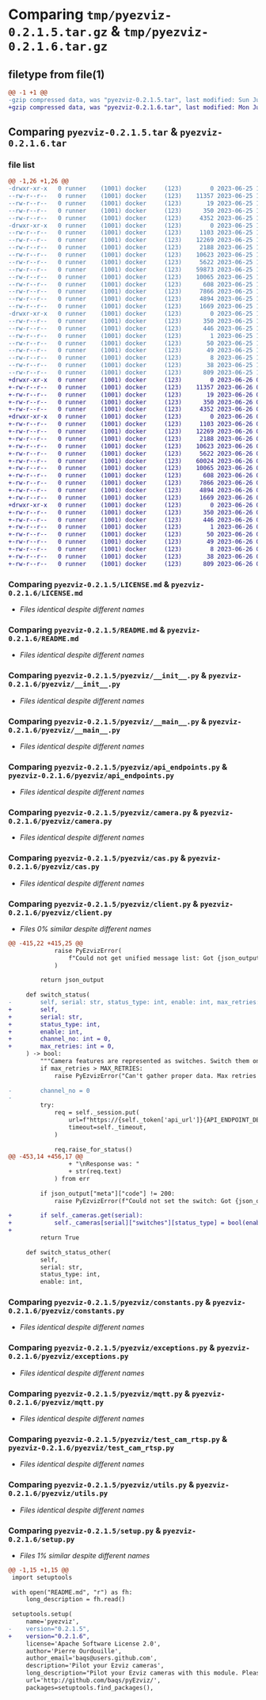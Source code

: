 # Comparing `tmp/pyezviz-0.2.1.5.tar.gz` & `tmp/pyezviz-0.2.1.6.tar.gz`

## filetype from file(1)

```diff
@@ -1 +1 @@
-gzip compressed data, was "pyezviz-0.2.1.5.tar", last modified: Sun Jun 25 18:27:08 2023, max compression
+gzip compressed data, was "pyezviz-0.2.1.6.tar", last modified: Mon Jun 26 05:50:06 2023, max compression
```

## Comparing `pyezviz-0.2.1.5.tar` & `pyezviz-0.2.1.6.tar`

### file list

```diff
@@ -1,26 +1,26 @@
-drwxr-xr-x   0 runner    (1001) docker     (123)        0 2023-06-25 18:27:08.119688 pyezviz-0.2.1.5/
--rw-r--r--   0 runner    (1001) docker     (123)    11357 2023-06-25 18:26:55.000000 pyezviz-0.2.1.5/LICENSE.md
--rw-r--r--   0 runner    (1001) docker     (123)       19 2023-06-25 18:26:55.000000 pyezviz-0.2.1.5/MANIFEST.in
--rw-r--r--   0 runner    (1001) docker     (123)      350 2023-06-25 18:27:08.115688 pyezviz-0.2.1.5/PKG-INFO
--rw-r--r--   0 runner    (1001) docker     (123)     4352 2023-06-25 18:26:55.000000 pyezviz-0.2.1.5/README.md
-drwxr-xr-x   0 runner    (1001) docker     (123)        0 2023-06-25 18:27:08.115688 pyezviz-0.2.1.5/pyezviz/
--rw-r--r--   0 runner    (1001) docker     (123)     1103 2023-06-25 18:26:55.000000 pyezviz-0.2.1.5/pyezviz/__init__.py
--rw-r--r--   0 runner    (1001) docker     (123)    12269 2023-06-25 18:26:55.000000 pyezviz-0.2.1.5/pyezviz/__main__.py
--rw-r--r--   0 runner    (1001) docker     (123)     2188 2023-06-25 18:26:55.000000 pyezviz-0.2.1.5/pyezviz/api_endpoints.py
--rw-r--r--   0 runner    (1001) docker     (123)    10623 2023-06-25 18:26:55.000000 pyezviz-0.2.1.5/pyezviz/camera.py
--rw-r--r--   0 runner    (1001) docker     (123)     5622 2023-06-25 18:26:55.000000 pyezviz-0.2.1.5/pyezviz/cas.py
--rw-r--r--   0 runner    (1001) docker     (123)    59873 2023-06-25 18:26:55.000000 pyezviz-0.2.1.5/pyezviz/client.py
--rw-r--r--   0 runner    (1001) docker     (123)    10065 2023-06-25 18:26:55.000000 pyezviz-0.2.1.5/pyezviz/constants.py
--rw-r--r--   0 runner    (1001) docker     (123)      608 2023-06-25 18:26:55.000000 pyezviz-0.2.1.5/pyezviz/exceptions.py
--rw-r--r--   0 runner    (1001) docker     (123)     7866 2023-06-25 18:26:55.000000 pyezviz-0.2.1.5/pyezviz/mqtt.py
--rw-r--r--   0 runner    (1001) docker     (123)     4894 2023-06-25 18:26:55.000000 pyezviz-0.2.1.5/pyezviz/test_cam_rtsp.py
--rw-r--r--   0 runner    (1001) docker     (123)     1669 2023-06-25 18:26:55.000000 pyezviz-0.2.1.5/pyezviz/utils.py
-drwxr-xr-x   0 runner    (1001) docker     (123)        0 2023-06-25 18:27:08.115688 pyezviz-0.2.1.5/pyezviz.egg-info/
--rw-r--r--   0 runner    (1001) docker     (123)      350 2023-06-25 18:27:08.000000 pyezviz-0.2.1.5/pyezviz.egg-info/PKG-INFO
--rw-r--r--   0 runner    (1001) docker     (123)      446 2023-06-25 18:27:08.000000 pyezviz-0.2.1.5/pyezviz.egg-info/SOURCES.txt
--rw-r--r--   0 runner    (1001) docker     (123)        1 2023-06-25 18:27:08.000000 pyezviz-0.2.1.5/pyezviz.egg-info/dependency_links.txt
--rw-r--r--   0 runner    (1001) docker     (123)       50 2023-06-25 18:27:08.000000 pyezviz-0.2.1.5/pyezviz.egg-info/entry_points.txt
--rw-r--r--   0 runner    (1001) docker     (123)       49 2023-06-25 18:27:08.000000 pyezviz-0.2.1.5/pyezviz.egg-info/requires.txt
--rw-r--r--   0 runner    (1001) docker     (123)        8 2023-06-25 18:27:08.000000 pyezviz-0.2.1.5/pyezviz.egg-info/top_level.txt
--rw-r--r--   0 runner    (1001) docker     (123)       38 2023-06-25 18:27:08.119688 pyezviz-0.2.1.5/setup.cfg
--rw-r--r--   0 runner    (1001) docker     (123)      809 2023-06-25 18:26:55.000000 pyezviz-0.2.1.5/setup.py
+drwxr-xr-x   0 runner    (1001) docker     (123)        0 2023-06-26 05:50:06.358931 pyezviz-0.2.1.6/
+-rw-r--r--   0 runner    (1001) docker     (123)    11357 2023-06-26 05:49:55.000000 pyezviz-0.2.1.6/LICENSE.md
+-rw-r--r--   0 runner    (1001) docker     (123)       19 2023-06-26 05:49:55.000000 pyezviz-0.2.1.6/MANIFEST.in
+-rw-r--r--   0 runner    (1001) docker     (123)      350 2023-06-26 05:50:06.358931 pyezviz-0.2.1.6/PKG-INFO
+-rw-r--r--   0 runner    (1001) docker     (123)     4352 2023-06-26 05:49:55.000000 pyezviz-0.2.1.6/README.md
+drwxr-xr-x   0 runner    (1001) docker     (123)        0 2023-06-26 05:50:06.358931 pyezviz-0.2.1.6/pyezviz/
+-rw-r--r--   0 runner    (1001) docker     (123)     1103 2023-06-26 05:49:55.000000 pyezviz-0.2.1.6/pyezviz/__init__.py
+-rw-r--r--   0 runner    (1001) docker     (123)    12269 2023-06-26 05:49:55.000000 pyezviz-0.2.1.6/pyezviz/__main__.py
+-rw-r--r--   0 runner    (1001) docker     (123)     2188 2023-06-26 05:49:55.000000 pyezviz-0.2.1.6/pyezviz/api_endpoints.py
+-rw-r--r--   0 runner    (1001) docker     (123)    10623 2023-06-26 05:49:55.000000 pyezviz-0.2.1.6/pyezviz/camera.py
+-rw-r--r--   0 runner    (1001) docker     (123)     5622 2023-06-26 05:49:55.000000 pyezviz-0.2.1.6/pyezviz/cas.py
+-rw-r--r--   0 runner    (1001) docker     (123)    60024 2023-06-26 05:49:55.000000 pyezviz-0.2.1.6/pyezviz/client.py
+-rw-r--r--   0 runner    (1001) docker     (123)    10065 2023-06-26 05:49:55.000000 pyezviz-0.2.1.6/pyezviz/constants.py
+-rw-r--r--   0 runner    (1001) docker     (123)      608 2023-06-26 05:49:55.000000 pyezviz-0.2.1.6/pyezviz/exceptions.py
+-rw-r--r--   0 runner    (1001) docker     (123)     7866 2023-06-26 05:49:55.000000 pyezviz-0.2.1.6/pyezviz/mqtt.py
+-rw-r--r--   0 runner    (1001) docker     (123)     4894 2023-06-26 05:49:55.000000 pyezviz-0.2.1.6/pyezviz/test_cam_rtsp.py
+-rw-r--r--   0 runner    (1001) docker     (123)     1669 2023-06-26 05:49:55.000000 pyezviz-0.2.1.6/pyezviz/utils.py
+drwxr-xr-x   0 runner    (1001) docker     (123)        0 2023-06-26 05:50:06.358931 pyezviz-0.2.1.6/pyezviz.egg-info/
+-rw-r--r--   0 runner    (1001) docker     (123)      350 2023-06-26 05:50:06.000000 pyezviz-0.2.1.6/pyezviz.egg-info/PKG-INFO
+-rw-r--r--   0 runner    (1001) docker     (123)      446 2023-06-26 05:50:06.000000 pyezviz-0.2.1.6/pyezviz.egg-info/SOURCES.txt
+-rw-r--r--   0 runner    (1001) docker     (123)        1 2023-06-26 05:50:06.000000 pyezviz-0.2.1.6/pyezviz.egg-info/dependency_links.txt
+-rw-r--r--   0 runner    (1001) docker     (123)       50 2023-06-26 05:50:06.000000 pyezviz-0.2.1.6/pyezviz.egg-info/entry_points.txt
+-rw-r--r--   0 runner    (1001) docker     (123)       49 2023-06-26 05:50:06.000000 pyezviz-0.2.1.6/pyezviz.egg-info/requires.txt
+-rw-r--r--   0 runner    (1001) docker     (123)        8 2023-06-26 05:50:06.000000 pyezviz-0.2.1.6/pyezviz.egg-info/top_level.txt
+-rw-r--r--   0 runner    (1001) docker     (123)       38 2023-06-26 05:50:06.358931 pyezviz-0.2.1.6/setup.cfg
+-rw-r--r--   0 runner    (1001) docker     (123)      809 2023-06-26 05:49:55.000000 pyezviz-0.2.1.6/setup.py
```

### Comparing `pyezviz-0.2.1.5/LICENSE.md` & `pyezviz-0.2.1.6/LICENSE.md`

 * *Files identical despite different names*

### Comparing `pyezviz-0.2.1.5/README.md` & `pyezviz-0.2.1.6/README.md`

 * *Files identical despite different names*

### Comparing `pyezviz-0.2.1.5/pyezviz/__init__.py` & `pyezviz-0.2.1.6/pyezviz/__init__.py`

 * *Files identical despite different names*

### Comparing `pyezviz-0.2.1.5/pyezviz/__main__.py` & `pyezviz-0.2.1.6/pyezviz/__main__.py`

 * *Files identical despite different names*

### Comparing `pyezviz-0.2.1.5/pyezviz/api_endpoints.py` & `pyezviz-0.2.1.6/pyezviz/api_endpoints.py`

 * *Files identical despite different names*

### Comparing `pyezviz-0.2.1.5/pyezviz/camera.py` & `pyezviz-0.2.1.6/pyezviz/camera.py`

 * *Files identical despite different names*

### Comparing `pyezviz-0.2.1.5/pyezviz/cas.py` & `pyezviz-0.2.1.6/pyezviz/cas.py`

 * *Files identical despite different names*

### Comparing `pyezviz-0.2.1.5/pyezviz/client.py` & `pyezviz-0.2.1.6/pyezviz/client.py`

 * *Files 0% similar despite different names*

```diff
@@ -415,22 +415,25 @@
             raise PyEzvizError(
                 f"Could not get unified message list: Got {json_output})"
             )
 
         return json_output
 
     def switch_status(
-        self, serial: str, status_type: int, enable: int, max_retries: int = 0
+        self,
+        serial: str,
+        status_type: int,
+        enable: int,
+        channel_no: int = 0,
+        max_retries: int = 0,
     ) -> bool:
         """Camera features are represented as switches. Switch them on or off."""
         if max_retries > MAX_RETRIES:
             raise PyEzvizError("Can't gather proper data. Max retries exceeded.")
 
-        channel_no = 0
-
         try:
             req = self._session.put(
                 url=f"https://{self._token['api_url']}{API_ENDPOINT_DEVICES}{serial}/{channel_no}/{enable}/{status_type}{API_ENDPOINT_SWITCH_STATUS}",
                 timeout=self._timeout,
             )
 
             req.raise_for_status()
@@ -453,14 +456,17 @@
                 + "\nResponse was: "
                 + str(req.text)
             ) from err
 
         if json_output["meta"]["code"] != 200:
             raise PyEzvizError(f"Could not set the switch: Got {json_output})")
 
+        if self._cameras.get(serial):
+            self._cameras[serial]["switches"][status_type] = bool(enable)
+
         return True
 
     def switch_status_other(
         self,
         serial: str,
         status_type: int,
         enable: int,
```

### Comparing `pyezviz-0.2.1.5/pyezviz/constants.py` & `pyezviz-0.2.1.6/pyezviz/constants.py`

 * *Files identical despite different names*

### Comparing `pyezviz-0.2.1.5/pyezviz/exceptions.py` & `pyezviz-0.2.1.6/pyezviz/exceptions.py`

 * *Files identical despite different names*

### Comparing `pyezviz-0.2.1.5/pyezviz/mqtt.py` & `pyezviz-0.2.1.6/pyezviz/mqtt.py`

 * *Files identical despite different names*

### Comparing `pyezviz-0.2.1.5/pyezviz/test_cam_rtsp.py` & `pyezviz-0.2.1.6/pyezviz/test_cam_rtsp.py`

 * *Files identical despite different names*

### Comparing `pyezviz-0.2.1.5/pyezviz/utils.py` & `pyezviz-0.2.1.6/pyezviz/utils.py`

 * *Files identical despite different names*

### Comparing `pyezviz-0.2.1.5/setup.py` & `pyezviz-0.2.1.6/setup.py`

 * *Files 1% similar despite different names*

```diff
@@ -1,15 +1,15 @@
 import setuptools
 
 with open("README.md", "r") as fh:
     long_description = fh.read()
 
 setuptools.setup(
     name='pyezviz',
-    version="0.2.1.5",
+    version="0.2.1.6",
     license='Apache Software License 2.0',
     author='Pierre Ourdouille',
     author_email='baqs@users.github.com',
     description='Pilot your Ezviz cameras',
     long_description="Pilot your Ezviz cameras with this module. Please view readme on github",
     url='http://github.com/baqs/pyEzviz/',
     packages=setuptools.find_packages(),
```

